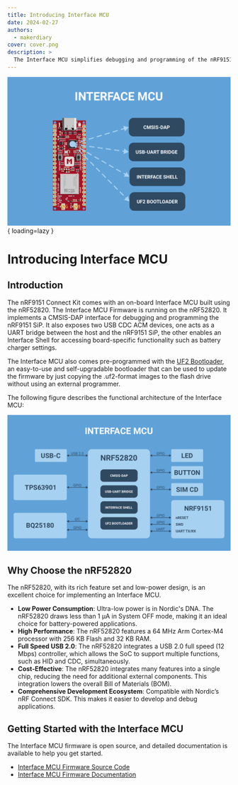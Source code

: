 ```yaml
---
title: Introducing Interface MCU
date: 2024-02-27
authors:
  - makerdiary
cover: cover.png
description: >
  The Interface MCU simplifies debugging and programming of the nRF9151 SiP without external tools and provides access to board-specific features.
---
```


![](cover.png){ loading=lazy }

# Introducing Interface MCU

## Introduction

The nRF9151 Connect Kit comes with an on-board Interface MCU built using the nRF52820. The Interface MCU Firmware is running on the nRF52820. It implements a CMSIS-DAP interface for debugging and programming the nRF9151 SiP. It also exposes two USB CDC ACM devices, one acts as a UART bridge between the host and the nRF9151 SiP, the other enables an Interface Shell for accessing board-specific functionality such as battery charger settings.

The Interface MCU also comes pre-programmed with the [UF2 Bootloader], an easy-to-use and self-upgradable bootloader that can be used to update the firmware by just copying the .uf2-format images to the flash drive without using an external programmer.

The following figure describes the functional architecture of the Interface MCU:

![](./../../../assets/images/ifmcu_arch.png)

## Why Choose the nRF52820

The nRF52820, with its rich feature set and low-power design, is an excellent choice for implementing an Interface MCU.

- __Low Power Consumption__: Ultra-low power is in Nordic's DNA. The nRF52820 draws less than 1 µA in System OFF mode, making it an ideal choice for battery-powered applications.
- __High Performance__: The nRF52820 features a 64 MHz Arm Cortex-M4 processor with 256 KB Flash and 32 KB RAM.
- __Full Speed USB 2.0__: The nRF52820 integrates a USB 2.0 full speed (12 Mbps) controller, which allows the SoC to support multiple functions, such as HID and CDC, simultaneously.
- __Cost-Effective__: The nRF52820 integrates many features into a single chip, reducing the need for additional external components. This integration lowers the overall Bill of Materials (BOM).
- __Comprehensive Development Ecosystem__: Compatible with Nordic’s nRF Connect SDK. This makes it easier to develop and debug applications.

## Getting Started with the Interface MCU

The Interface MCU firmware is open source, and detailed documentation is available to help you get started.

<div class="grid cards" markdown>

-   [Interface MCU Firmware Source Code]
-   [Interface MCU Firmware Documentation]

</div>

[UF2 Bootloader]: https://github.com/makerdiary/nrf9151-connectkit/tree/main/firmware/ifmcu/uf2_bootloader
[Interface MCU Firmware Source Code]: https://github.com/makerdiary/nrf9151-connectkit/tree/main/applications/ifmcu_firmware
[Interface MCU Firmware Documentation]: ./../../../guides/ncs/applications/ifmcu.md